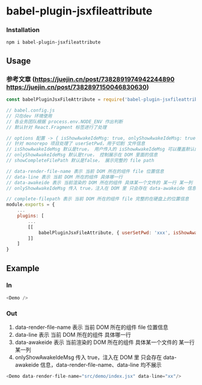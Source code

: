 # babel-plugin-jsxfileattribute

### Installation

`npm i babel-plugin-jsxfileattribute`

## Usage
### 参考文章 (https://juejin.cn/post/7382891974942244890 https://juejin.cn/post/7382897150046830630)

```javascript
const babelPluginJsxFileAttribute = require('babel-plugin-jsxfileattribute');

// babel.config.js
// 只在dev 环境使用
// 各业务团队根据 process.env.NODE_ENV 作出判断
// 默认针对 React.Fragment 标签进行了处理

// options 配置 -> { isShowAwakeIdeMsg: true, onlyShowAwakeIdeMsg: true,showCompleteFilePath: true }
// 针对 monorepo 项目处理了 userSetPwd，用于切割 文件信息
// isShowAwakeIdeMsg 默认是true， 用户传入的 isShowAwakeIdeMsg 可以覆盖默认的 true
// onlyShowAwakeIdeMsg 默认是true， 控制展示在 DOM 里面的信息
// showCompleteFilePath 默认是false， 展示完整的 file path

// data-render-file-name 表示 当前 DOM 所在的组件 file 位置信息
// data-line 表示 当前 DOM 所在的组件 具体哪一行
// data-awakeide 表示 当前渲染的 DOM 所在的组件 具体某一个文件的 某一行 某一列
// onlyShowAwakeIdeMsg 传入 true，注入在 DOM 里 只会存在 data-awakeide 信息，data-render-file-name、data-line 均不展示

// complete-filepath 表示 当前 DOM 所在的组件 file 完整的在硬盘上的位置信息
module.exports = {
    ...
    plugins: [
        ...
        [[
            babelPluginJsxFileAttribute, { userSetPwd: 'xxx', isShowAwakeIdeMsg: true, onlyShowAwakeIdeMsg: true， showCompleteFilePath: true }
        ]]
    ]
}
```

## Example

### In

```javascript
<Demo />
```

### Out
1. data-render-file-name 表示 当前 DOM 所在的组件 file 位置信息
2. data-line 表示 当前 DOM 所在的组件 具体哪一行
2. data-awakeide 表示 当前渲染的 DOM 所在的组件 具体某一个文件的 某一行 某一列
4. onlyShowAwakeIdeMsg 传入 true，注入在 DOM 里 只会存在 data-awakeide 信息，data-render-file-name、data-line 均不展示
```javascript
<Demo data-render-file-name="src/demo/index.jsx" data-line="xx"/>
```